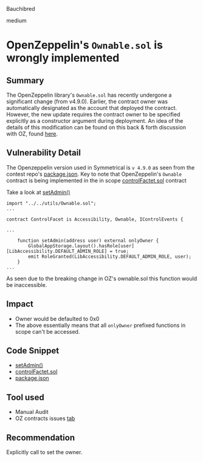 Bauchibred

medium

# OpenZeppelin's `Ownable.sol` is wrongly implemented

## Summary

The OpenZeppelin library's `Ownable.sol` has recently undergone a significant change (from v4.9.0). Earlier, the contract owner was automatically designated as the account that deployed the contract. However, the new update requires the contract owner to be specified explicitly as a constructor argument during deployment. An idea of the details of this modification can be found on this back & forth discussion with OZ, found [here](https://github.com/OpenZeppelin/openzeppelin-contracts/issues/4368).

## Vulnerability Detail

The Openzeppelin version used in Symmetrical is `v 4.9.0` as seen from the contest repo's [package.json](https://github.com/sherlock-audit/2023-06-symmetrical/blob/6d2b64b6732fcfbd07c8217897dd233dbb6cd1f5/symmio-core/package.json#L20). Key to note that OpenZeppelin's `Ownable` contract is being implemented in the in scope [controlFactet.sol](https://github.com/sherlock-audit/2023-06-symmetrical/blob/6d2b64b6732fcfbd07c8217897dd233dbb6cd1f5/symmio-core/contracts/facets/control/ControlFacet.sol#L7-L15) contract

Take a look at [setAdmin()](https://github.com/sherlock-audit/2023-06-symmetrical/blob/6d2b64b6732fcfbd07c8217897dd233dbb6cd1f5/symmio-core/contracts/facets/control/ControlFacet.sol#L38C1-L41C6)

```solidity
import "../../utils/Ownable.sol";
...

contract ControlFacet is Accessibility, Ownable, IControlEvents {

...

    function setAdmin(address user) external onlyOwner {
        GlobalAppStorage.layout().hasRole[user][LibAccessibility.DEFAULT_ADMIN_ROLE] = true;
        emit RoleGranted(LibAccessibility.DEFAULT_ADMIN_ROLE, user);
    }
...

```

As seen due to the breaking change in OZ's ownable.sol this function would be inaccessible.

## Impact

- Owner would be defaulted to 0x0
- The above essentially means that all `onlyOwner` prefixed functions in scope can't be accessed.

## Code Snippet

- [setAdmin()](https://github.com/sherlock-audit/2023-06-symmetrical/blob/6d2b64b6732fcfbd07c8217897dd233dbb6cd1f5/symmio-core/contracts/facets/control/ControlFacet.sol#L38C1-L41C6)
- [controlFactet.sol](https://github.com/sherlock-audit/2023-06-symmetrical/blob/6d2b64b6732fcfbd07c8217897dd233dbb6cd1f5/symmio-core/contracts/facets/control/ControlFacet.sol#L7-L15)
- [package.json](https://github.com/sherlock-audit/2023-06-symmetrical/blob/6d2b64b6732fcfbd07c8217897dd233dbb6cd1f5/symmio-core/package.json#L20)

## Tool used

- Manual Audit
- OZ contracts issues [tab](https://github.com/OpenZeppelin/openzeppelin-contracts/issues)

## Recommendation

Explicitly call to set the owner.
